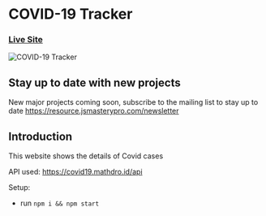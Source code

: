# COVID-19 Tracker

### [Live Site](https://latestcovidstats.netlify.app/)

![COVID-19 Tracker](https://i.ibb.co/X87BqVY/Screenshot-2020-04-13-at-10-14-58.png)

## Stay up to date with new projects

New major projects coming soon, subscribe to the mailing list to stay up to date https://resource.jsmasterypro.com/newsletter

## Introduction

This website shows the details of Covid cases

API used: https://covid19.mathdro.id/api

Setup:

- run `npm i && npm start`
